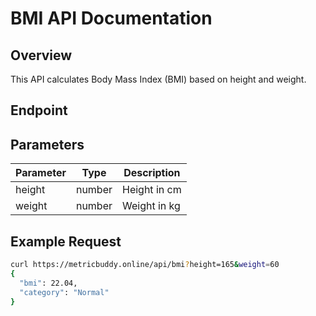 # BMI API Documentation

## Overview
This API calculates Body Mass Index (BMI) based on height and weight.

## Endpoint

## Parameters

| Parameter | Type | Description |
|-----------|------|-------------|
| height | number | Height in cm |
| weight | number | Weight in kg |

## Example Request

```bash
curl https://metricbuddy.online/api/bmi?height=165&weight=60
{
  "bmi": 22.04,
  "category": "Normal"
}

